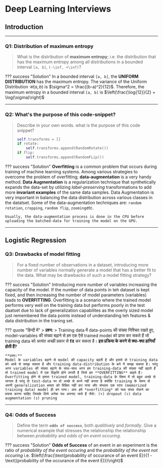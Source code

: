 <!-- ---
hide:
  - navigation # Hide navigation
  - toc        # Hide table of contents
--- -->

# Deep Learning Interviews

<!-- ######################################################################################################### -->

## Introduction

---------------
### Q1: Distribution of maximum entropy

> What is the distribution of **maximum entropy**; i.e. the distribution that has the maximum entropy among all distributions in a bounded interval `[a, b]`, `(-\inf, +\inf)`?

??? success "Solution"
    In a bounded interval `[a, b]`, the **UNIFORM DISTRIBUTION** has the maximum entropy. The variance of the Uniform Distribution $\mathcal{U}(a, b)$ is $\sigma^2 = \frac{(b-a)^2}{12}$.
    Therefore, the maximum entropy in a bounded interval `[a, b]` is $\left(\frac{\log{12}}{2} + \log(\sigma)\right)$

----------

### Q2: What's the purpose of this code-snippet?

> Describe in your own words. what is the purpose of this code snippet?
> ``` python
> self.transforms = []
> if rotate:
>     self.transforms.append(RandomRotate())
> if flip:
>     self.transforms.append(RandomFLip())
> ```

??? success "Solution"
    **Overfitting** is a common problem that occurs during training of machine learning systems. Among various strategies to overcome the problem of overfitting; **data-augmentation** is a very handy method. **Data Augmentation** is a regularization technique that synthetically expands the data-set by utilizing *label-preserving* transformations to add more **invariant examples** of the same data samples. Data Augmentation is very important in balancing the data distribution across various classes in the datatset. Some of the data-augmentation techniques are: `random rotation`, `cropping`, `random flip`, `zooming`etc.

    Usually, the data-augmentation process is done in the CPU before uploading the batched-data for training the model on the GPU.

------------

## Logistic Regression

### Q3: Drawbacks of model fitting

> For a fixed number of observations in a dataset, introducing more number of variables normally generate a model that has a better fit to the data. What may be drawbacks of such a model fitting strategy?

??? success "Solution"
    Introducing more number of variables increasing the capacity of the model. If the number of data points in teh dataset is kept fixed, and then increasing the number of model parameters (variables) leads to **OVERFITTING**. Overfitting is a scenario where the trained model performs very well on the training data but performs poorly in the test daatset due to lack of generalization capabilites as the overly sized model just remembered the data points instead of understanding teh features & data distribution in the traning set.

??? quote "हिन्दी में"
    > **प्रश्न:** 
    > Training data में data-points की संख्या निश्चित रखते हुए, model-variables की संख्या बढ़ाने से हम एक ऐसे trained model को प्राप्त कर सकते हैं जो training data को अत्यंत अच्छी प्रकार से **fit** कर सकता है। **इस प्रक्रिया के करने से क्या-क्या हानियाँ होती हैं?**

    **उत्तर:**
    Model के variables बढ़ाने से model की capacity बढ़ती है और इससे वो training data को आचे से समझ सकता है और training data-distribution के बारे में समझ सकता है। परंतु अगर variables की संख्या बढ़ाने के साथ-साथ अगर हम training-data की संख्या नहीं बढ़ाते हैं तो trained model में एक विकृति होने लगती है जिसे हम **OVERFITTING** कहते हैं। Overfitting होने से हमारा trained model, training-data के विषय में तो बहुत अच्छे से जानता है परंतु वो test-data पर वो अच्छे से कार्य नहीं करता है क्योंकि training के समय वो अपनी generalization क्षमता को विक्षित नहीं कर पाया और संभवतः एक रटंत (memorized training data) model ही बन पाया। अतः हमे *overfitting* को यथा संभव रोकने का प्रयास करना चाहिए जिसके लिये अनेक पथ अपनाए जाते हैं जैसे: (१) dropout (२) data augmentation (३) pruning

---------------

### Q4: Odds of Success

> Define the term **`odds of success`**, both *qualitively* and *formally*.
> Give a numerical example that stresses the relationship the relationship between *probability* and *odds of an event occuring*.

??? success "Solution"
    **Odds of Success** of an event in an experiment is the ratio of *probability of the event occuring* and the *probability of the event not occuring*
    i.e. $\left(\frac{\text{probability of occurance of an event E}}{1 - \text{(probability of the occurance of the event E)}}\right)$


